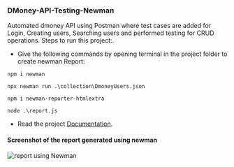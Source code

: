 ### DMoney-API-Testing-Newman
Automated dmoney API using Postman where test cases are added for Login, Creating users, Searching users and performed testing for CRUD operations.
 Steps to run this project:.
 - Give the following commands by opening terminal in the project folder to create newman Report:
 ```
 npm i newman
 ```
 ```
 npx newman run .\collection\DmoneyUsers.json
```
```
npm i newman-reporter-htmlextra
```
```
node .\report.js
```
 - Read the project [Documentation](https://documenter.getpostman.com/view/26615256/2s93RWMq1A).

#### Screenshot of the report generated using newman

![report using Newman](https://user-images.githubusercontent.com/72484940/231231144-c9a6d8b9-c517-420d-bb68-960fe204ab7b.PNG)
